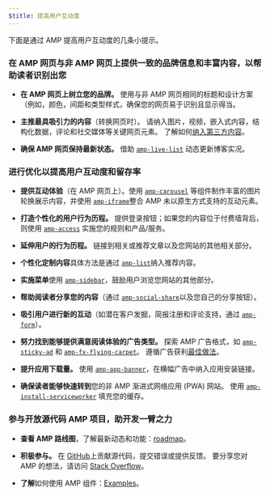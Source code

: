 ```yaml
---
$title: 提高用户互动度
---
```


下面是通过 AMP 提高用户互动度的几条小提示。

### 在 AMP 网页与非 AMP 网页上提供一致的品牌信息和丰富内容，以帮助读者识别出您

- **在 AMP 网页上树立您的品牌。** 使用与非 AMP 网页相同的标题和设计方案（例如，颜色，间距和类型样式，确保您的网页易于识别且显示得当。

- **主推最具吸引力的内容**（转换网页时）。 请纳入图片，视频，嵌入式内容，结构化数据，评论和社交媒体等关键网页元素。 了解如何[纳入第三方内容](../../../documentation/guides-and-tutorials/develop/media_iframes_3p/third_party_components.md)。

- **确保 AMP 网页保持最新状态。** 借助 [`amp-live-list`](../../../documentation/components/reference/amp-live-list.md) 动态更新博客实况。

### 进行优化以提高用户互动度和留存率

- **提供互动体验**（在 AMP 网页上）。使用 [`amp-carousel`](../../../documentation/components/reference/amp-carousel.md) 等组件制作丰富的图片轮换展示内容，并使用 [`amp-iframe`](../../../documentation/components/reference/amp-iframe.md)整合 AMP 未以原生方式支持的互动元素。

- **打造个性化的用户行为历程。** 提供登录按钮；如果您的内容位于付费墙背后，则使用 [`amp-access`](../../../documentation/components/reference/amp-access.md) 实施您的规则和产品/服务。

- **延伸用户的行为历程。** 链接到相关或推荐文章以及您网站的其他相关部分。

- **个性化定制内容**具体方法是通过 [`amp-list`](../../../documentation/components/reference/amp-list.md)纳入推荐内容。

- **实施菜单**使用 [`amp-sidebar`](../../../documentation/components/reference/amp-sidebar.md)，鼓励用户浏览您网站的其他部分。

- **帮助阅读者分享您的内容**（通过 [`amp-social-share`](../../../documentation/components/reference/amp-social-share.md)以及您自己的分享按钮）。

- **吸引用户进行新的互动**（如潜在客户发掘，简报注册和评论支持，通过 [`amp-form`](../../../documentation/components/reference/amp-form.md)）。

- **努力找到能够提供满意阅读体验的广告类型。** 探索 AMP 广告格式，如 [`amp-sticky-ad`](../../../documentation/components/reference/amp-sticky-ad.md) 和 [`amp-fx-flying-carpet`](../../../documentation/components/reference/amp-fx-flying-carpet.md)。 遵循广告获利[最佳做法](../../../documentation/guides-and-tutorials/develop/monetization/index.md)。

- **提升应用下载量。** 使用 [`amp-app-banner`](../../../documentation/components/reference/amp-app-banner.md)，在横幅广告中纳入应用安装链接。

- **确保读者能够快速转到**您的非 AMP 渐进式网络应用 (PWA) 网站。 使用 [`amp-install-serviceworker`](../../../documentation/components/reference/amp-install-serviceworker.md) 填充您的缓存。

### 参与开放源代码 AMP 项目，助开发一臂之力

- **查看 AMP 路线图**，了解最新动态和功能：[roadmap](../../../community/roadmap.html)。

- **积极参与。**
  在 [GitHub](https://github.com/ampproject/amphtml/blob/master/CONTRIBUTING.md)上贡献源代码，提交错误或提供反馈。 要分享您对 AMP 的想法，请访问 [Stack Overflow](https://stackoverflow.com/questions/tagged/amp-html)。

- **了解**如何使用 AMP 组件：[Examples](../../../documentation/examples/index.html)。
